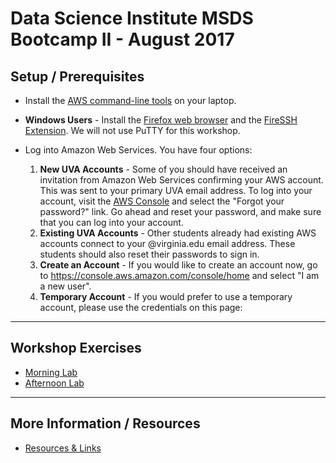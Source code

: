 # Data Science Institute MSDS Bootcamp II - August 2017

## Setup / Prerequisites
* Install the [AWS command-line tools](https://aws.amazon.com/cli/) on your laptop.
* **Windows Users** - Install the [Firefox web browser](https://www.mozilla.org/en-US/firefox/) and the [FireSSH Extension](https://addons.mozilla.org/en-US/firefox/addon/firessh/). We will not use PuTTY for this workshop.
* Log into Amazon Web Services. You have four options:

  1. **New UVA Accounts** - Some of you should have received an invitation from Amazon Web Services confirming your AWS account. This was sent to your primary UVA email address. To log into your account, visit the [AWS Console](https://console.aws.amazon.com/) and select the "Forgot your password?" link. Go ahead and reset your password, and make sure that you can log into your account.
  2. **Existing UVA Accounts** - Other students already had existing AWS accounts connect to your @virginia.edu email address. These students should also reset their passwords to sign in.
  3. **Create an Account** - If you would like to create an account now, go to https://console.aws.amazon.com/console/home and select "I am a new user".
  4. **Temporary Account** - If you would prefer to use a temporary account, please use the credentials on this page: 

- - -

## Workshop Exercises
* [Morning Lab](https://github.com/uvasomrc/dsi-workshop/blob/master/am-lab.md)
* [Afternoon Lab](https://github.com/uvasomrc/dsi-workshop/blob/master/pm-lab.md)

- - -

## More Information / Resources
* [Resources & Links](https://github.com/uvasomrc/dsi-workshop/blob/master/resources.md)
